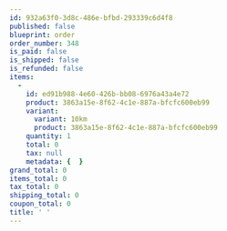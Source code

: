 ```yaml
---
id: 932a63f0-3d8c-486e-bfbd-293339c6d4f8
published: false
blueprint: order
order_number: 348
is_paid: false
is_shipped: false
is_refunded: false
items:
  -
    id: ed91b988-4e60-426b-bb08-6976a43a4e72
    product: 3863a15e-8f62-4c1e-887a-bfcfc600eb99
    variant:
      variant: 10km
      product: 3863a15e-8f62-4c1e-887a-bfcfc600eb99
    quantity: 1
    total: 0
    tax: null
    metadata: {  }
grand_total: 0
items_total: 0
tax_total: 0
shipping_total: 0
coupon_total: 0
title: ' '
---
```

